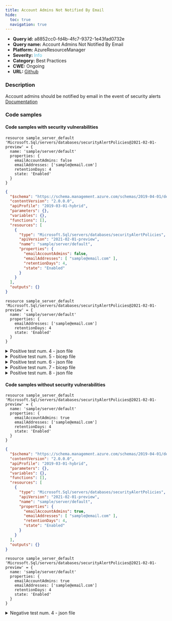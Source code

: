 ```yaml
---
title: Account Admins Not Notified By Email
hide:
  toc: true
  navigation: true
---
```


<style>
  .highlight .hll {
    background-color: #ff171742;
  }
  .md-content {
    max-width: 1100px;
    margin: 0 auto;
  }
</style>

-   **Query id:** a8852cc0-fd4b-4fc7-9372-1e43fad0732e
-   **Query name:** Account Admins Not Notified By Email
-   **Platform:** AzureResourceManager
-   **Severity:** <span style="color:#5bc0de">Info</span>
-   **Category:** Best Practices
-   **CWE:** Ongoing
-   **URL:** [Github](https://github.com/Checkmarx/kics/tree/master/assets/queries/azureResourceManager/account_admins_not_notified_by_email)

### Description
Account admins should be notified by email in the event of security alerts<br>
[Documentation](https://docs.microsoft.com/en-us/azure/templates/microsoft.sql/2017-03-01-preview/servers/securityalertpolicies?tabs=json)

### Code samples
#### Code samples with security vulnerabilities
```bicep title="Positive test num. 1 - bicep file" hl_lines="4"
resource sample_server_default 'Microsoft.Sql/servers/databases/securityAlertPolicies@2021-02-01-preview' = {
  name: 'sample/server/default'
  properties: {
    emailAccountAdmins: false
    emailAddresses: ['sample@email.com']
    retentionDays: 4
    state: 'Enabled'
  }
}

```
```json title="Positive test num. 2 - json file" hl_lines="14"
{
  "$schema": "https://schema.management.azure.com/schemas/2019-04-01/deploymentTemplate.json#",
  "contentVersion": "2.0.0.0",
  "apiProfile": "2019-03-01-hybrid",
  "parameters": {},
  "variables": {},
  "functions": [],
  "resources": [
    {
      "type": "Microsoft.Sql/servers/databases/securityAlertPolicies",
      "apiVersion": "2021-02-01-preview",
      "name": "sample/server/default",
      "properties": {
        "emailAccountAdmins": false,
        "emailAddresses": [ "sample@email.com" ],
        "retentionDays": 4,
        "state": "Enabled"
      }
    }
  ],
  "outputs": {}
}

```
```bicep title="Positive test num. 3 - bicep file" hl_lines="3"
resource sample_server_default 'Microsoft.Sql/servers/databases/securityAlertPolicies@2021-02-01-preview' = {
  name: 'sample/server/default'
  properties: {
    emailAddresses: ['sample@email.com']
    retentionDays: 4
    state: 'Enabled'
  }
}

```
<details><summary>Positive test num. 4 - json file</summary>

```json hl_lines="13"
{
  "$schema": "https://schema.management.azure.com/schemas/2019-04-01/deploymentTemplate.json#",
  "contentVersion": "2.0.0.0",
  "apiProfile": "2019-03-01-hybrid",
  "parameters": {},
  "variables": {},
  "functions": [],
  "resources": [
    {
      "type": "Microsoft.Sql/servers/databases/securityAlertPolicies",
      "apiVersion": "2021-02-01-preview",
      "name": "sample/server/default",
      "properties": {
        "emailAddresses": [ "sample@email.com" ],
        "retentionDays": 4,
        "state": "Enabled"
      }
    }
  ],
  "outputs": {}
}

```
</details>
<details><summary>Positive test num. 5 - bicep file</summary>

```bicep hl_lines="4"
resource sample_server_default 'Microsoft.Sql/servers/databases/securityAlertPolicies@2021-02-01-preview' = {
  name: 'sample/server/default'
  properties: {
    emailAccountAdmins: false
    emailAddresses: ['sample@email.com']
    retentionDays: 4
    state: 'Enabled'
  }
}

```
</details>
<details><summary>Positive test num. 6 - json file</summary>

```json hl_lines="16"
{
  "properties": {
    "template": {
      "$schema": "https://schema.management.azure.com/schemas/2019-04-01/deploymentTemplate.json#",
      "contentVersion": "2.0.0.0",
      "apiProfile": "2019-03-01-hybrid",
      "parameters": {},
      "variables": {},
      "functions": [],
      "resources": [
        {
          "type": "Microsoft.Sql/servers/databases/securityAlertPolicies",
          "apiVersion": "2021-02-01-preview",
          "name": "sample/server/default",
          "properties": {
            "emailAccountAdmins": false,
            "emailAddresses": [ "sample@email.com" ],
            "retentionDays": 4,
            "state": "Enabled"
          }
        }
      ],
      "outputs": {}
    },
    "parameters": {}
  },
  "kind": "template",
  "type": "Microsoft.Blueprint/blueprints/artifacts",
  "name": "myTemplate"
}

```
</details>
<details><summary>Positive test num. 7 - bicep file</summary>

```bicep hl_lines="3"
resource sample_server_default 'Microsoft.Sql/servers/databases/securityAlertPolicies@2021-02-01-preview' = {
  name: 'sample/server/default'
  properties: {
    emailAddresses: ['sample@email.com']
    retentionDays: 4
    state: 'Enabled'
  }
}

```
</details>
<details><summary>Positive test num. 8 - json file</summary>

```json hl_lines="15"
{
  "properties": {
    "template": {
      "$schema": "https://schema.management.azure.com/schemas/2019-04-01/deploymentTemplate.json#",
      "contentVersion": "2.0.0.0",
      "apiProfile": "2019-03-01-hybrid",
      "parameters": {},
      "variables": {},
      "functions": [],
      "resources": [
        {
          "type": "Microsoft.Sql/servers/databases/securityAlertPolicies",
          "apiVersion": "2021-02-01-preview",
          "name": "sample/server/default",
          "properties": {
            "emailAddresses": [ "sample@email.com" ],
            "retentionDays": 4,
            "state": "Enabled"
          }
        }
      ],
      "outputs": {}
    },
    "parameters": {}
  },
  "kind": "template",
  "type": "Microsoft.Blueprint/blueprints/artifacts",
  "name": "myTemplate"
}

```
</details>


#### Code samples without security vulnerabilities
```bicep title="Negative test num. 1 - bicep file"
resource sample_server_default 'Microsoft.Sql/servers/databases/securityAlertPolicies@2021-02-01-preview' = {
  name: 'sample/server/default'
  properties: {
    emailAccountAdmins: true
    emailAddresses: ['sample@email.com']
    retentionDays: 4
    state: 'Enabled'
  }
}

```
```json title="Negative test num. 2 - json file"
{
  "$schema": "https://schema.management.azure.com/schemas/2019-04-01/deploymentTemplate.json#",
  "contentVersion": "2.0.0.0",
  "apiProfile": "2019-03-01-hybrid",
  "parameters": {},
  "variables": {},
  "functions": [],
  "resources": [
    {
      "type": "Microsoft.Sql/servers/databases/securityAlertPolicies",
      "apiVersion": "2021-02-01-preview",
      "name": "sample/server/default",
      "properties": {
        "emailAccountAdmins": true,
        "emailAddresses": [ "sample@email.com" ],
        "retentionDays": 4,
        "state": "Enabled"
      }
    }
  ],
  "outputs": {}
}

```
```bicep title="Negative test num. 3 - bicep file"
resource sample_server_default 'Microsoft.Sql/servers/databases/securityAlertPolicies@2021-02-01-preview' = {
  name: 'sample/server/default'
  properties: {
    emailAccountAdmins: true
    emailAddresses: ['sample@email.com']
    retentionDays: 4
    state: 'Enabled'
  }
}

```
<details><summary>Negative test num. 4 - json file</summary>

```json
{
  "properties": {
    "template": {
      "$schema": "https://schema.management.azure.com/schemas/2019-04-01/deploymentTemplate.json#",
      "contentVersion": "2.0.0.0",
      "apiProfile": "2019-03-01-hybrid",
      "parameters": {},
      "variables": {},
      "functions": [],
      "resources": [
        {
          "type": "Microsoft.Sql/servers/databases/securityAlertPolicies",
          "apiVersion": "2021-02-01-preview",
          "name": "sample/server/default",
          "properties": {
            "emailAccountAdmins": true,
            "emailAddresses": [ "sample@email.com" ],
            "retentionDays": 4,
            "state": "Enabled"
          }
        }
      ],
      "outputs": {}
    },
    "parameters": {}
  },
  "kind": "template",
  "type": "Microsoft.Blueprint/blueprints/artifacts",
  "name": "myTemplate"
}

```
</details>
